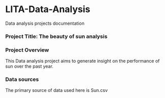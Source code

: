 # LITA-Data-Analysis
Data analysis projects documentation

### Project Title: The beauty of sun analysis

### Project Overview

This Data analysis project aims to generate insight on the performance of sun over the past year. 

### Data sources 
The primary source of data used here is Sun.csv

